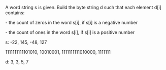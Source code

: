 A word string s is given. Build the byte string d such that each element d[i] contains:
<p>- the count of zeros in the word s[i], if s[i] is a negative number</p>
<p>- the count of ones in the word s[i], if s[i] is a positive number</p>
<p>s: -22, 145, -48, 127</p>
<p>1111111111101010, 10010001, 1111111111010000, 1111111</p>
<p>d: 3, 3, 5, 7</p>
